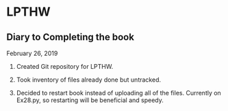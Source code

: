 # LPTHW

## Diary to Completing the book

February 26, 2019

1. Created Git repository for LPTHW.

2. Took inventory of files already done but untracked.

3. Decided to restart book instead of uploading all of the files. Currently on Ex28.py, so restarting will be beneficial and speedy.
